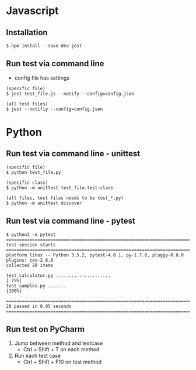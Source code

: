 # Javascript
## Installation
```
$ npm install --save-dev jest
```

## Run test via command line
* config file has settings

```
(specific file)
$ jest test_file.js --notify --config=config.json

(all test files)
$ jest --notifiy --config=config.json
```

# Python
## Run test via command line - unittest

```
(specific file)
$ python test_file.py

(specific class)
$ python -m unittest test_file.test-class

(all files, test files needs to be test_*.py)
$ python -m unittest discover
```

## Run test via command line - pytest

```
$ python3 -m pytest
============================================================================================ test session starts =============================================================================================
platform linux -- Python 3.5.2, pytest-4.0.1, py-1.7.0, pluggy-0.8.0
plugins: cov-2.6.0
collected 28 items

test_calculator.py .....................                                                                                                                                                               [ 75%]
test_samples.py .......                                                                                                                                                                                [100%]

========================================================================================= 28 passed in 0.05 seconds ==========================================================================================
```

## Run test on PyCharm
1. Jump between method and testcase
   * Ctrl + Shift + T on each method
1. Run each test case
   * Ctrl + Shift + F10 on test method
